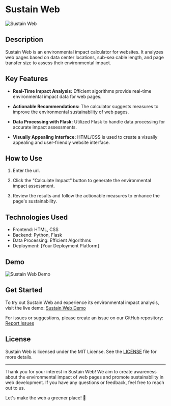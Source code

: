 # Sustain Web

![Sustain Web](https://your-image-url.com)

## Description

Sustain Web is an environmental impact calculator for websites. It analyzes web pages based on data center locations, sub-sea cable length, and page transfer size to assess their environmental impact.

## Key Features

- **Real-Time Impact Analysis:** Efficient algorithms provide real-time environmental impact data for web pages.

- **Actionable Recommendations:** The calculator suggests measures to improve the environmental sustainability of web pages.

- **Data Processing with Flask:** Utilized Flask to handle data processing for accurate impact assessments.

- **Visually Appealing Interface:** HTML/CSS is used to create a visually appealing and user-friendly website interface.

## How to Use

1. Enter the url.

2. Click the "Calculate Impact" button to generate the environmental impact assessment.

3. Review the results and follow the actionable measures to enhance the page's sustainability.

## Technologies Used

- Frontend: HTML, CSS
- Backend: Python, Flask
- Data Processing: Efficient Algorithms
- Deployment: [Your Deployment Platform]

## Demo

![Sustain Web Demo](https://your-demo-url.com)


## Get Started

To try out Sustain Web and experience its environmental impact analysis, visit the live demo: [Sustain Web Demo](https://your-demo-url.com)

For issues or suggestions, please create an issue on our GitHub repository: [Report Issues](https://github.com/your-username/sustain-web/issues)

## License

Sustain Web is licensed under the MIT License. See the [LICENSE](https://github.com/your-username/sustain-web/blob/main/LICENSE) file for more details.

---

Thank you for your interest in Sustain Web! We aim to create awareness about the environmental impact of web pages and promote sustainability in web development. If you have any questions or feedback, feel free to reach out to us.

Let's make the web a greener place! 🌿
